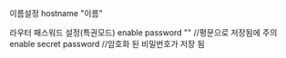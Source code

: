 이름설정
	hostname "이름"

라우터 패스워드 설정(특권모드)
	enable password ""
	//평문으로 저장됨에 주의
	enable secret password
	//암호화 된 비밀번호가 저장 됨
	